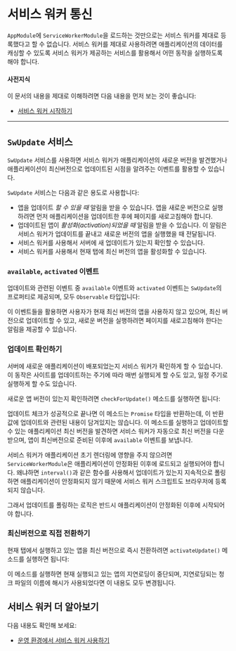 <!--
# Service worker communication
-->
# 서비스 워커 통신

<!--
Importing `ServiceWorkerModule` into your `AppModule` doesn't just register the service worker, it also provides a few services you can use to interact with the service worker and control the caching of your app.
-->
`AppModule`에 `ServiceWorkerModule`을 로드하는 것만으로는 서비스 워커를 제대로 등록했다고 할 수 없습니다. 서비스 워커를 제대로 사용하려면 애플리케이션의 데이터를 캐싱할 수 있도록 서비스 워커가 제공하는 서비스를 활용해서 어떤 동작을 실행하도록 해야 합니다.

<!--
#### Prerequisites
-->
#### 사전지식

<!--
A basic understanding of the following:
* [Getting Started with Service Workers](guide/service-worker-getting-started).
-->
이 문서의 내용을 제대로 이해하려면 다음 내용을 먼저 보는 것이 좋습니다:
* [서비스 워커 시작하기](guide/service-worker-getting-started)

<hr />


<!--
## `SwUpdate` service
-->
## `SwUpdate` 서비스

<!--
The `SwUpdate` service gives you access to events that indicate when the service worker has discovered an available update for your app or when it has activated such an update&mdash;meaning it is now serving content from that update to your app.

The `SwUpdate` service supports four separate operations:
* Getting notified of *available* updates. These are new versions of the app to be loaded if the page is refreshed.
* Getting notified of update *activation*. This is when the service worker starts serving a new version of the app immediately.
* Asking the service worker to check the server for new updates.
* Asking the service worker to activate the latest version of the app for the current tab.
-->
`SwUpdate` 서비스를 사용하면 서비스 워커가 애플리케이션의 새로운 버전을 발견했거나 애플리케이션이 최신버전으로 업데이트된 시점을 알려주는 이벤트를 활용할 수 있습니다.


`SwUpdate` 서비스는 다음과 같은 용도로 사용합니다:
* 앱을 업데이트 *할 수 있을 때* 알림을 받을 수 있습니다. 앱을 새로운 버전으로 실행하려면 먼저 애플리케이션을 업데이트한 후에 페이지를 새로고침해야 합니다.
* 업데이트된 앱이 *활성화(activation)되었을 때* 알림을 받을 수 있습니다. 이 알림은 서비스 워커가 업데이트를 끝내고 새로운 버전의 앱을 실행했을 때 전달됩니다.
* 서비스 워커를 사용해서 서버에 새 업데이트가 있는지 확인할 수 있습니다.
* 서비스 워커를 사용해서 현재 탭에 최신 버전의 앱을 활성화할 수 있습니다.

<!--
### Available and activated updates
-->
### `available`, `activated` 이벤트

<!--
The two update events, `available` and `activated`, are `Observable` properties of `SwUpdate`:
-->
업데이트와 관련된 이벤트 중 `available` 이벤트와 `activated` 이벤트는 `SwUpdate`의 프로퍼티로 제공되며, 모두 `Observable` 타입입니다:

<code-example path="service-worker-getting-started/src/app/log-update.service.ts" linenums="false" header="log-update.service.ts" region="sw-update"> </code-example>

<!--
You can use these events to notify the user of a pending update or to refresh their pages when the code they are running is out of date.
-->
이 이벤트들을 활용하면 사용자가 현재 최신 버전의 앱을 사용하지 않고 있으며, 최신 버전으로 업데이트할 수 있고, 새로운 버전을 실행하려면 페이지를 새로고침해야 한다는 알림을 제공할 수 있습니다.

<!--
### Checking for updates
-->
### 업데이트 확인하기

<!--
It's possible to ask the service worker to check if any updates have been deployed to the server. You might choose to do this if you have a site that changes frequently or want updates to happen on a schedule.

Do this with the `checkForUpdate()` method:
-->
서버에 새로운 애플리케이션이 배포되었는지 서비스 워커가 확인하게 할 수 있습니다. 이 동작은 사이트를 업데이트하는 주기에 따라 매번 실행되게 할 수도 있고, 일정 주기로 실행하게 할 수도 있습니다.

새로운 앱 버전이 있는지 확인하려면 `checkForUpdate()` 메소드를 실행하면 됩니다:

<code-example path="service-worker-getting-started/src/app/check-for-update.service.ts" linenums="false" header="check-for-update.service.ts"> </code-example>

<!--
This method returns a `Promise` which indicates that the update check has completed successfully, though it does not indicate whether an update was discovered as a result of the check. Even if one is found, the service worker must still successfully download the changed files, which can fail. If successful, the `available` event will indicate availability of a new version of the app.
-->
업데이트 체크가 성공적으로 끝나면 이 메소드는 `Promise` 타입을 반환하는데, 이 반환값에 업데이트와 관련된 내용이 담겨있지는 않습니다. 이 메소드를 실행하고 업데이트할 수 있는 애플리케이션 최신 버전을 발견하면 서비스 워커가 자동으로 최신 버전을 다운받으며, 앱이 최신버전으로 준비된 이후에 `available` 이벤트를 보냅니다.

<div class="alert is-important">

<!--
In order to avoid negatively affecting the initial rendering, `ServiceWorkerModule` will by default
wait for the app to stabilize, before registering the ServiceWorker script. Constantly polling for
updates, e.g. with `interval()`, will prevent the app from stabilizing and the ServiceWorker
script will never be registered with the browser.

You can avoid that by waiting for the app to stabilize first, before starting to poll for updates
(as shown in the example above).
-->
서비스 워커가 애플리케이션 초기 렌더링에 영향을 주지 않으려면 `ServiceWorkerModule`은 애플리케이션이 안정화된 이후에 로드되고 실행되어야 합니다.
왜냐하면 `interval()`과 같은 함수를 사용해서 업데이트가 있는지 지속적으로 폴링하면 애플리케이션이 안정화되지 않기 때문에 서비스 워커 스크립트도 브라우저에 등록되지 않습니다.

그래서 업데이트를 폴링하는 로직은 반드시 애플리케이션이 안정화된 이후에 시작되어야 합니다.

</div>

<!--
### Forcing update activation
-->
### 최신버전으로 직접 전환하기

<!--
If the current tab needs to be updated to the latest app version immediately, it can ask to do so with the `activateUpdate()` method:
-->
현재 탭에서 실행하고 있는 앱을 최신 버전으로 즉시 전환하려면 `activateUpdate()` 메소드를 실행하면 됩니다:

<code-example path="service-worker-getting-started/src/app/prompt-update.service.ts" linenums="false" header="prompt-update.service.ts" region="sw-activate"> </code-example>

<!--
Doing this could break lazy-loading into currently running apps, especially if the lazy-loaded chunks use filenames with hashes, which change every version.
-->
이 메소드를 실행하면 현재 실행되고 있는 앱의 지연로딩이 중단되며, 지연로딩되는 청크 파일의 이름에 해시가 사용되었다면 이 내용도 모두 변경됩니다.

<!--
## More on Angular service workers
-->
## 서비스 워커 더 알아보기

<!--
You may also be interested in the following:
* [Service Worker in Production](guide/service-worker-devops).
-->
다음 내용도 확인해 보세요:
* [운영 환경에서 서비스 워커 사용하기](guide/service-worker-devops)
